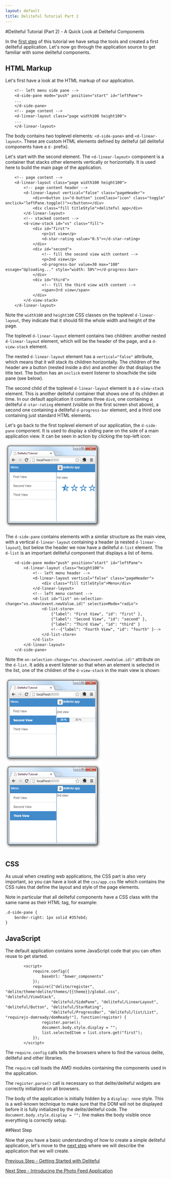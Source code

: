 ```yaml
---
layout: default
title: Deliteful Tutorial Part 2
---
```

#Deliteful Tutorial (Part 2) - A Quick Look at Deliteful Components

In the [first step](Part1GettingStarted.html) of this tutorial we have setup the tools and created a first deliteful
application. Let's now go through the application source to get familiar with some deliteful components.

## HTML Markup

Let's first have a look at the HTML markup of our application.

````
	<!-- left menu side pane -->
	<d-side-pane mode="push" position="start" id="leftPane">
	...
	</d-side-pane>
	<!-- page content -->
	<d-linear-layout class="page width100 height100">
	...
	</d-linear-layout>
````

The body contains two toplevel elements: `<d-side-pane>` and `<d-linear-layout>`. These are custom HTML elements
defined by deliteful (all deliteful components have a `d-` prefix).

Let's start with the second element. The `<d-linear-layout>` component is a container that stacks other elements
 vertically or horizontally. It is used here to build the main page of the application.

````
	<!-- page content -->
	<d-linear-layout class="page width100 height100">
		<!-- page content header -->
		<d-linear-layout vertical="false" class="pageHeader">
			<div><button is="d-button" iconClass="icon" class="toggle" onclick="leftPane.toggle()"></button></div>
			<div class="fill titleStyle">deliteful app</div>
		</d-linear-layout>
		<!-- stacked content -->
		<d-view-stack id="vs" class="fill">
			<div id="first">
				<p>1st view</p>
				<d-star-rating value="0.5"></d-star-rating>
			</div>
			<div id="second">
				<!-- fill the second view with content -->
				<p>2nd view</p>
				<d-progress-bar value=30 max="100" essage="Uploading..." style="width: 50%"></d-progress-bar>
			</div>
			<div id="third">
				<!-- fill the third view with content -->
				<span>3rd view</span>
			</div>
		</d-view-stack>
	</d-linear-layout>
````

Note the `width100` and `height100` CSS classes on the toplevel `d-linear-layout`,
they indicate that it should fill the whole width and height of the page.

The toplevel `d-linear-layout` element contains two children: another nested `d-linear-layout` element,
which will be the header of the page, and a `d-view-stack` element.

The nested `d-linear-layout` element has a `vertical="false"` attribute, which means that it will stack its children
 horizontally. The children of the header are a button (nested inside a div) and another div that displays
the title text. The button has an `onclick` event listener to show/hide the side pane (see below).

The second child of the toplevel `d-linear-layout` element is a `d-view-stack` element. This is another deliteful
container that shows one of its children at time. In our default application it contains three `div`s,
one containing a deliteful `d-star-rating` element (visible on the first screen shot above),
a second one containing a deliteful `d-progress-bar` element, and a third one containing just standard HTML elements.

Let's go back to the first toplevel element of our application, the `d-side-pane` component. It is used to display
 a sliding pane on the side of a main application view. It can be seen in action by clicking the top-left icon:

![Deliteful SidePane Component](images/sidepane.png)

The `d-side-pane` contains elements with a similar structure as the main view, with a vertical `d-linear-layout`
containing a header (a nested `d-linear-layout`), but below the header we now have a deliteful `d-list`  element. The
 `d-list` is an important deliteful component that displays a list of items.

````
	<d-side-pane mode="push" position="start" id="leftPane">
		<d-linear-layout class="height100">
			<!-- left menu header -->
			<d-linear-layout vertical="false" class="pageHeader">
				<div class="fill titleStyle">Menu</div>
			</d-linear-layout>
			<!-- left menu content -->
			<d-list id="list" on-selection-change="vs.show(event.newValue.id)" selectionMode="radio">
				<d-list-store>
					{"label": "First View", "id": "first" },
					{"label": "Second View", "id": "second" },
					{"label": "Third View", "id": "third" }
					<!--{"label": "Fourth View", "id": "fourth" }-->
				</d-list-store>
			</d-list>
		</d-linear-layout>
	</d-side-pane>
````

Note the `on-selection-change="vs.show(event.newValue.id)"` attribute on the `d-list`. It adds a event listener so
that when an element is selected in the list, one of the children of the `d-view-stack` in the main view is shown:

![Second View](images/secondview.png) ![Third View](images/thirdview.png)

## CSS

As usual when creating web applications, the CSS part is also very important, so you can have a look at the
`css/app.css` file which contains the CSS rules that define the layout and style of the page elements.

Note in particular that all deliteful components have a CSS class with the same name as their HTML tag, for example:

````
.d-side-pane {
	border-right: 1px solid #357ebd;
}
````

## JavaScript

The default application contains some JavaScript code that you can often reuse to get started.

````
		<script>
			require.config({
				baseUrl: "bower_components"
			});
			require(["delite/register", "delite/theme!delite/themes/{{theme}}/global.css", "deliteful/ViewStack",
					"deliteful/SidePane", "deliteful/LinearLayout", "deliteful/Button", "deliteful/StarRating",
					"deliteful/ProgressBar", "deliteful/list/List", "requirejs-domready/domReady!"], function(register) {
				register.parse();
				document.body.style.display = "";
				list.selectedItem = list.store.get("first");
			});
		</script>
````

The `require.config` calls tells the browsers where to find the various delite, deliteful and other libraries.

The `require` call loads the AMD modules containing the components used in the application.

The `register.parse()` call is necessary so that delite/deliteful widgets are correctly initialized on all browsers.

The body of the application is initially hidden by a `display: none` style. This is a well-known technique to
make sure that the DOM will not be displayed before it is fully initialized by the delite/deliteful code. The
`document.body.style.display = "";` line makes the body visible once everything is correctly setup.

##Next Step

Now that you have a basic understanding of how to create a simple deliteful application,
let's move to the [next step](Part3PhotoFeedApp.html) where we will describe the application that we will create.

[Previous Step - Getting Started with Deliteful](Part1GettingStarted.html)

[Next Step - Introducing the Photo Feed Application](Part3PhotoFeedApp.html)
